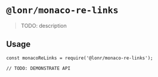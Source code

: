 # `@lonr/monaco-re-links`

> TODO: description

## Usage

```
const monacoReLinks = require('@lonr/monaco-re-links');

// TODO: DEMONSTRATE API
```
